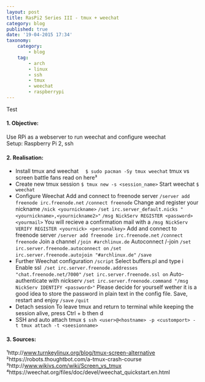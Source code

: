 ```yaml
---
layout: post
title: RasPi2 Series III - tmux + weechat
category: blog
published: true
date: '19-04-2015 17:34'
taxonomy:
    category:
        - blog
    tag:
        - arch
        - linux
        - ssh
        - tmux
        - weechat
        - raspberrypi
---
```

Test
<!--excerpt-->
#### 1. Objective: 
Use RPi as a webserver to run weechat and configure weechat
Setup: Raspberry Pi 2, ssh
#### 2. Realisation:
* Install tmux and weechat 
`$ sudo pacman -Sy tmux weechat`
tmux vs screen battle fans read on here³
* Create new tmux session
`$ tmux new -s <session_name>`
Start weechat
`$ weechat`
* Configure Weechat
Add and connect to freenode server
`/server add freenode irc.freenode.net`
`/connect freenode`
Change and register your nickname
`/nick <yournickname>`
`/set irc.server_default.nicks "<yournickname>,<yournickname2>"`
`/msg NickServ REGISTER <password> <yourmail>`
You will recieve a confirmation mail with a <personalkey>
`/msg NickServ VERIFY REGISTER <yournick> <personalkey>`
Add and connect to freenode server
`/server add freenode irc.freenode.net`
`/connect freenode`
Join a channel
`/join #archlinux.de`
Autoconnect /-join
`/set irc.server.freenode.autoconnect on`
`/set irc.server.freenode.autojoin "#archlinux.de"`
`/save`
* Further Weechat configuration
`/script`
Select buffers.pl and type i 
Enable ssl 
`/set irc.server.freenode.addresses "chat.freenode.net/7000"`
`/set irc.server.freenode.ssl on`
Auto-authenticate with nickserv
`/set irc.server.freenode.command "/msg NickServ IDENTIFY <password>"`
Please decide for yourself wether it is a good idea to store the password in plain text in the config file.
Save, restart and enjoy
`/save`
`/quit`
* Detach session
To leave tmux and return to terminal while keeping the session alive, press
Ctrl + b then d
* SSH and auto attach tmux
`$ ssh <user>@<hostname> -p <customport> -t tmux attach -t <seesionname>`
#### 3. Sources:
¹http://www.turnkeylinux.org/blog/tmux-screen-alternative
²https://robots.thoughtbot.com/a-tmux-crash-course
³http://www.wikivs.com/wiki/Screen_vs_tmux
⁴https://weechat.org/files/doc/devel/weechat_quickstart.en.html
